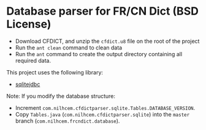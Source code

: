 Database parser for FR/CN Dict (BSD License)
============================================

- Download CFDICT, and unzip the `cfdict.u8` file on the root of the project
- Run the `ant clean` command to clean data
- Run the `ant` command to create the output directory containing all required data.

This project uses the following library:

- [sqlitejdbc](http://www.zentus.com/sqlitejdbc/)


Note: If you modify the database structure:
- Increment `com.nilhcem.cfdictparser.sqlite.Tables.DATABASE_VERSION`.
- Copy `Tables.java` (`com.nilhcem.cfdictparser.sqlite`) into the `master` branch (`com.nilhcem.frcndict.database`).
